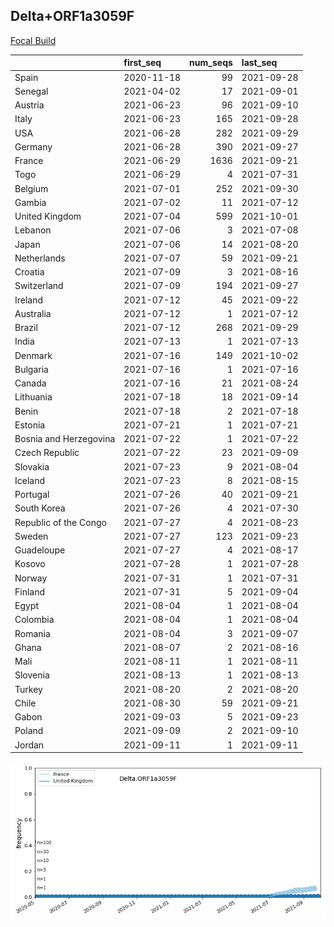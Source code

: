 

## Delta+ORF1a3059F
[Focal Build](https://nextstrain.org/groups/neherlab/ncov/Delta.ORF1a3059F?c=gt-ORF1a_3059)

|                        | first_seq   |   num_seqs | last_seq   |
|:-----------------------|:------------|-----------:|:-----------|
| Spain                  | 2020-11-18  |         99 | 2021-09-28 |
| Senegal                | 2021-04-02  |         17 | 2021-09-01 |
| Austria                | 2021-06-23  |         96 | 2021-09-10 |
| Italy                  | 2021-06-23  |        165 | 2021-09-28 |
| USA                    | 2021-06-28  |        282 | 2021-09-29 |
| Germany                | 2021-06-28  |        390 | 2021-09-27 |
| France                 | 2021-06-29  |       1636 | 2021-09-21 |
| Togo                   | 2021-06-29  |          4 | 2021-07-31 |
| Belgium                | 2021-07-01  |        252 | 2021-09-30 |
| Gambia                 | 2021-07-02  |         11 | 2021-07-12 |
| United Kingdom         | 2021-07-04  |        599 | 2021-10-01 |
| Lebanon                | 2021-07-06  |          3 | 2021-07-08 |
| Japan                  | 2021-07-06  |         14 | 2021-08-20 |
| Netherlands            | 2021-07-07  |         59 | 2021-09-21 |
| Croatia                | 2021-07-09  |          3 | 2021-08-16 |
| Switzerland            | 2021-07-09  |        194 | 2021-09-27 |
| Ireland                | 2021-07-12  |         45 | 2021-09-22 |
| Australia              | 2021-07-12  |          1 | 2021-07-12 |
| Brazil                 | 2021-07-12  |        268 | 2021-09-29 |
| India                  | 2021-07-13  |          1 | 2021-07-13 |
| Denmark                | 2021-07-16  |        149 | 2021-10-02 |
| Bulgaria               | 2021-07-16  |          1 | 2021-07-16 |
| Canada                 | 2021-07-16  |         21 | 2021-08-24 |
| Lithuania              | 2021-07-18  |         18 | 2021-09-14 |
| Benin                  | 2021-07-18  |          2 | 2021-07-18 |
| Estonia                | 2021-07-21  |          1 | 2021-07-21 |
| Bosnia and Herzegovina | 2021-07-22  |          1 | 2021-07-22 |
| Czech Republic         | 2021-07-22  |         23 | 2021-09-09 |
| Slovakia               | 2021-07-23  |          9 | 2021-08-04 |
| Iceland                | 2021-07-23  |          8 | 2021-08-15 |
| Portugal               | 2021-07-26  |         40 | 2021-09-21 |
| South Korea            | 2021-07-26  |          4 | 2021-07-30 |
| Republic of the Congo  | 2021-07-27  |          4 | 2021-08-23 |
| Sweden                 | 2021-07-27  |        123 | 2021-09-23 |
| Guadeloupe             | 2021-07-27  |          4 | 2021-08-17 |
| Kosovo                 | 2021-07-28  |          1 | 2021-07-28 |
| Norway                 | 2021-07-31  |          1 | 2021-07-31 |
| Finland                | 2021-07-31  |          5 | 2021-09-04 |
| Egypt                  | 2021-08-04  |          1 | 2021-08-04 |
| Colombia               | 2021-08-04  |          1 | 2021-08-04 |
| Romania                | 2021-08-04  |          3 | 2021-09-07 |
| Ghana                  | 2021-08-07  |          2 | 2021-08-16 |
| Mali                   | 2021-08-11  |          1 | 2021-08-11 |
| Slovenia               | 2021-08-13  |          1 | 2021-08-13 |
| Turkey                 | 2021-08-20  |          2 | 2021-08-20 |
| Chile                  | 2021-08-30  |         59 | 2021-09-21 |
| Gabon                  | 2021-09-03  |          5 | 2021-09-23 |
| Poland                 | 2021-09-09  |          2 | 2021-09-10 |
| Jordan                 | 2021-09-11  |          1 | 2021-09-11 |

![Overall trends Delta.ORF1a3059F](/overall_trends_figures/overall_trends_Delta.ORF1a3059F.png)
